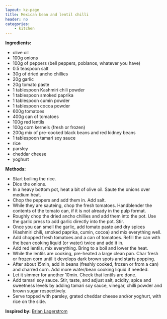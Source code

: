 ```yaml
---
layout: kz-page
title: Mexican bean and lentil chilli
header: no
categories:
    - kitchen
---
```


**Ingredients:**

* olive oil
* 100g onions
* 100g of peppers (bell peppers, poblanos, whatever you have)
* 0.5 teaspoon salt
* 30g of dried ancho chillies
* 20g garlic
* 20g tomato paste
* 1 tablespoon Kashmiri chili powder
* 1 tablespoon smoked paprika
* 1 tablespoon cumin powder
* 1 tablespoon cocoa powder
* 600g tomatoes
* 400g can of tomatoes
* 100g red lentils
* 100g corn kernels (fresh or frozen)
* 200g mix of pre-cooked black beans and red kidney beans 
* 1 tablespoon tamari soy sauce
<nbsp></nbsp>
* rice
* parsley
* cheddar cheese
* yoghurt

**Methods:**

* Start boiling the rice.
* Dice the onions.
* In a heavy bottom pot, heat a bit of olive oil. Saute the onions over medium heat.
* Chop the peppers and add them in. Add salt. 
* While they are sauteing, chop the fresh tomatoes. Handblender the contents of the tomato can, if it is not already in the pulp format.
* Roughly chop the dried ancho chillies and add them into the pot. Use the garlic press to add garlic directly into the pot. Stir.
* Once you can smell the garlic, add tomato paste and dry spices (Kashmiri chili, smoked paprika, cumin, cocoa) and mix everything well.
* Add chopped fresh tomatoes and a can of tomatoes. Refill the can with the bean cooking liquid (or water) twice and add it in.
* Add red lentils, mix everything. Bring to a boil and lower the heat. 
* While the lentils are cooking, pre-heated a large clean pan. Char fresh or frozen corn until it develops dark brown spots and starts popping.
* After about 15min, add in beans (freshly cooked, frozen or from a can) and charred corn. Add more water/bean cooking liquid if needed.
* Let it simmer for another 10min. Check that lentils are done. 
* Add tamari soy sauce. Stir, taste, and adjust salt, acidity, spice and sweetness levels by adding tamari soy sauce, vinegar, chilli powder and brown sugar respectively.
* Serve topped with parsley, grated cheddar cheese and/or yoghurt, with rice on the side.

**Inspired by:** [Brian Lagerstrom](https://youtu.be/wtS8PTaedzA)
